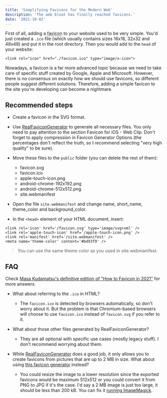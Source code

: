 ```yaml
---
title: 'Simplifying Favicons for the Modern Web'
description: 'The web bloat has finally reached favicons.'
date: '2021-10-02'
---
```


First of all, adding a <abbr title="favorite icon">favicon</abbr> to your website used to be very simple. You'd just created a `.ico` file (which usually contains sizes 16x16, 32x32 and 48x48) and put it in the root directory. Then you would add to the `head` of your website:

```markup[class="line-numbers"]
<link rel="icon" href="./favicon.ico" type="image/x-icon">
```

Nowadays, a favicon is a far more advanced topic because we need to take care of specific stuff created by Google, Apple and Microsoft. However, there is no consensus on exactly how we should use favicons, so different people suggest different solutions. Therefore, adding a simple favicon to the site you're developing can become a nightmare.

## Recommended steps

- Create a favicon in the SVG format.

- Use [RealFaviconGenerator](https://realfavicongenerator.net/) to generate all necessary files. You only need to pay attention to the section Favicon for iOS - Web Clip. Don't forget to apply compression in Favicon Generator Options (the percentages don't reflect the truth, so I recommend selecting "very high quality" to be sure).

- Move these files to the `public` folder (you can delete the rest of them):

  - favicon.svg
  - favicon.ico
  - apple-touch-icon.png
  - android-chrome-192x192.png
  - android-chrome-512x512.png
  - site.webmanifest

- Open the file `site.webmanifest` and change name, short_name, theme_color and background_color.

- In the `<head>` element of your HTML document, insert:

```markup[class="line-numbers"]
<link rel='icon' href='/favicon.svg' type='image/svg+xml' />
<link rel='apple-touch-icon' href='/apple-touch-icon.png' />
<link rel='manifest' href='/site.webmanifest' />
<meta name='theme-color' content='#bd93f9' />
```

> You can use the same theme color as you used in site.webmanifest.

## FAQ

Check [Masa Kudamatsu's definitive edition of "How to Favicon in 2021"](https://dev.to/masakudamatsu/favicon-nightmare-how-to-maintain-sanity-3al7) for more answers.

- What about referring to the `.ico` in HTML?

  - The `favicon.ico` is detected by browsers automatically, so don't worry about it. But the problem is that Chromium-based browsers will choose to use `favicon.ico` instead of `favicon.svg` if you refer to it.

- What about those other files generated by RealFaviconGenerator?

  - They are all optional with specific use cases (mostly legacy stuff). I don't recommend worrying about them.

- While [RealFaviconGenerator](https://realfavicongenerator.net/) does a good job, it only allows you to create favicons from pictures that are up to 2 MB in size. What about using [this favicon generator](https://www.websiteplanet.com/webtools/favicon-generator/) instead?

  - You could resize the image to a lower resolution since the exported favicons would be maximum 512x512 or you could convert it from PNG to JPG if it's the case. I'd say a 2 MB image is just too large, it should be less than 200 kB. You can fix it [running ImageMagick](/posts/editing-images-from-terminal-with-imagemagick).
